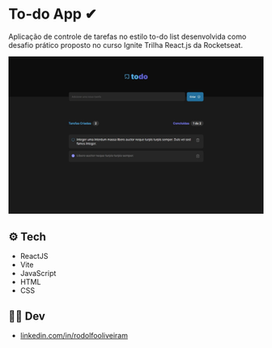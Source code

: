 # To-do App ✔

Aplicação de controle de tarefas no estilo to-do list desenvolvida como desafio prático proposto no curso Ignite Trilha React.js da Rocketseat.

![](./screencapture.jpg)

## :gear: Tech

- ReactJS
- Vite
- JavaScript
- HTML
- CSS

## 👨‍💻 Dev

- [linkedin.com/in/rodolfooliveiram](https://www.linkedin.com/in/rodolfooliveiram/)
